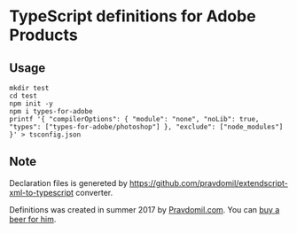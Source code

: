 # TypeScript definitions for Adobe Products
## Usage
```
mkdir test
cd test
npm init -y
npm i types-for-adobe
printf '{ "compilerOptions": { "module": "none", "noLib": true, "types": ["types-for-adobe/photoshop"] }, "exclude": ["node_modules"] }' > tsconfig.json
```

## Note
Declaration files is genereted by https://github.com/pravdomil/extendscript-xml-to-typescript converter.

Definitions was created in summer 2017 by [Pravdomil.com](https://pravdomil.com).
You can [buy a beer for him](https://www.paypal.com/cgi-bin/webscr?cmd=_s-xclick&hosted_button_id=BCL2X3AFQBAP2&item_name=express-php-fpm%20Beer).
